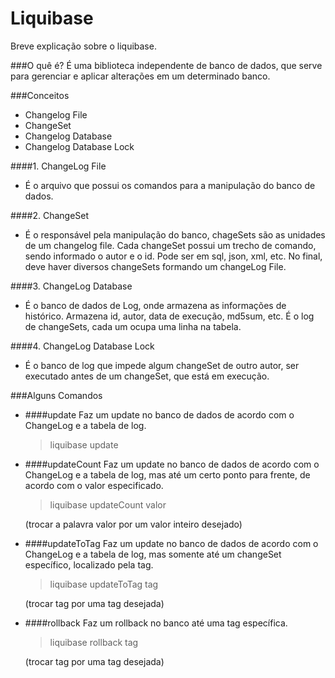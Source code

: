 # Liquibase

Breve explicação sobre o liquibase.

###O quê é?
É uma biblioteca independente de banco de dados, que serve para gerenciar e aplicar alterações em um determinado banco.

###Conceitos

- Changelog File
- ChangeSet
- Changelog Database
- Changelog Database Lock

####1. ChangeLog File
- É o arquivo que possui os comandos para a manipulação do banco de dados.

####2. ChangeSet 
- É o responsável pela manipulação do banco, chageSets são as unidades de um changelog file. Cada changeSet possui um trecho de comando,
sendo informado o autor e o id. Pode ser em sql, json, xml, etc. No final, deve haver diversos changeSets formando um changeLog File.

####3. ChangeLog Database
- É o banco de dados de Log, onde armazena as informações de histórico. Armazena id, autor, data de execução, md5sum, etc. É o log de 
changeSets, cada um ocupa uma linha na tabela. 
  
####4. ChangeLog Database Lock
- É o banco de log que impede algum changeSet de outro autor, ser executado antes de um changeSet, que está em execução.

###Alguns Comandos
- ####update
    Faz um update no banco de dados de acordo com o ChangeLog e a tabela de log.
    >liquibase update
- ####updateCount 
    Faz um update no banco de dados de acordo com o ChangeLog e a tabela de log, mas até um certo ponto para frente, de acordo
com o valor especificado.
    >liquibase updateCount valor
  
  (trocar a palavra valor por um valor inteiro desejado)
- ####updateToTag
    Faz um update no banco de dados de acordo com o ChangeLog e a tabela de log, mas somente até um changeSet específico,
localizado pela tag.
    >liquibase updateToTag tag
  
  (trocar tag por uma tag desejada)
- ####rollback
    Faz um rollback no banco até uma tag específica.
    >liquibase rollback tag
  
  (trocar tag por uma tag desejada)




